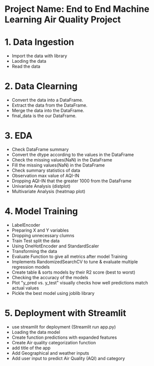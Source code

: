 # Project Name: End to End Machine Learning Air Quality Project

# 1. Data Ingestion 
* Import the data with library 
* Laoding the data 
* Read the data

# 2. Data Clearning 
* Convert the data into a DataFrame.
* Extract the data from the DataFrame.
* Merge the data into the DataFrame.
* final_data is the our DataFrame.
 
# 3. EDA
* Check DataFrame summary
* Convert the dtype according to the values in the DataFrame
* Check the missing values(NaN) in the DataFrame
* Fill the missing values(NaN) in the DataFrame
* Check summary statistics of data
* Observation max value of AQI-IN
* Dropping AQI-IN that the greater 1000 from the DataFrame
* Univariate Analysis (distplot)
* Multivariate Analysis (heatmap plot)

# 4. Model Training
* LabelEncoder
* Preparing X and Y variables
* Dropping unnecessary clumns
* Train Test split the data
* Using OneHotEncoder and StandardScaler 
*  Transforming the data
* Evaluate Function to give all metrics after model Training
* Implements RandomizedSearchCV to tune & evaluate multiple regression models
* Create table & sorts models by their R2 score (best to worst)
* Checking the accuracy of the models
* Plot "y_pred vs. y_test" visually checks how well predictions match actual values
* Pickle the best model using joblib library

# 5. Deployment with Streamlit 
* use streamlit for deployment (Streamlit run app.py)
* Loading the data model 
* Create function predictions with expanded features
* Create Air quality categorization function
* add title of the app
* Add Geographical and weather inputs
* Add user input to predict Air Quality (AQI) and category
